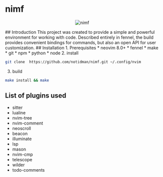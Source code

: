 # nimf
<p align="center"><img src="img/res/nimf.svg" alt="nimf"/></p>
## Introduction
This project was created to provide a simple and powerful environment for working with code. Described entirely in fennel, the build provides convenient bindings for commands, but also an open API for user customization.
## Installation
1.  Prerequisites
    * neovim 8.0+
    * fennel
    * make
    * git
    * npm
    * python
    * node
2. install

```sh
git clone  https://github.com/notidman/nimf.git ~/.config/nvim
```
3. build
```sh
make install && make
```
## List of plugins used
* sitter
* lualine
* nvim-tree
* nvim-comment
* neoscroll
* beacon
* illuminate
* lsp
* mason
* nvim-cmp
* telescope
* wilder
* todo-comments
